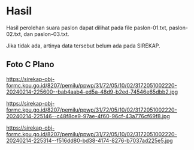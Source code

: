 # Hasil

Hasil perolehan suara paslon dapat dilihat pada file paslon-01.txt, paslon-02.txt, dan paslon-03.txt.

Jika tidak ada, artinya data tersebut belum ada pada SIREKAP.

## Foto C Plano

https://sirekap-obj-formc.kpu.go.id/8207/pemilu/ppwp/31/72/05/10/02/3172051002220-20240214-225600--bab4aab4-ed5a-48d9-b2ed-74546e65dbb2.jpg

https://sirekap-obj-formc.kpu.go.id/8207/pemilu/ppwp/31/72/05/10/02/3172051002220-20240214-225146--c48f8ce9-97ae-4f60-96cf-43a776cf69f8.jpg

https://sirekap-obj-formc.kpu.go.id/8207/pemilu/ppwp/31/72/05/10/02/3172051002220-20240214-225314--f516dd80-bd38-4174-8276-b7037ad225e5.jpg
